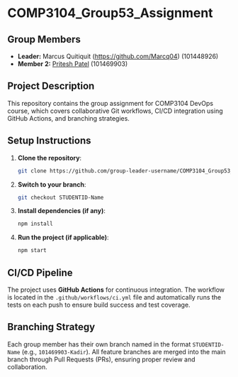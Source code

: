 # COMP3104_Group53_Assignment

## Group Members
- **Leader:** Marcus Quitiquit  (https://github.com/Marcq04) (101448926)
- **Member 2:** [Pritesh Patel](https://github.com/KadirCinar9) (101469903)

## Project Description
This repository contains the group assignment for COMP3104 DevOps course, which covers collaborative Git workflows, CI/CD integration using GitHub Actions, and branching strategies.

## Setup Instructions
1. **Clone the repository**:
    ```bash
    git clone https://github.com/group-leader-username/COMP3104_Group53_Assignment.git
    ```
2. **Switch to your branch**:
    ```bash
    git checkout STUDENTID-Name
    ```
3. **Install dependencies (if any)**:
    ```bash
    npm install
    ```
4. **Run the project (if applicable)**:
    ```bash
    npm start
    ```

## CI/CD Pipeline
The project uses **GitHub Actions** for continuous integration. The workflow is located in the `.github/workflows/ci.yml` file and automatically runs the tests on each push to ensure build success and test coverage.

## Branching Strategy
Each group member has their own branch named in the format `STUDENTID-Name` (e.g., `101469903-Kadir`). All feature branches are merged into the main branch through Pull Requests (PRs), ensuring proper review and collaboration.
